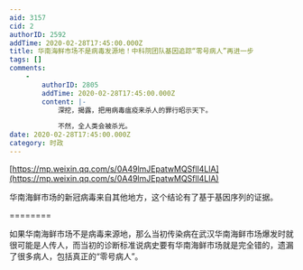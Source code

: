 ```yaml
---
aid: 3157
cid: 2
authorID: 2592
addTime: 2020-02-28T17:45:00.000Z
title: 华南海鲜市场不是病毒发源地！中科院团队基因追踪“零号病人”再进一步
tags: []
comments:
    -
        authorID: 2805
        addTime: 2020-02-28T17:45:00.000Z
        content: |-
            深挖，揭露，把用病毒瘟疫来杀人的罪行昭示天下。

            不然，全人类会被杀光。
date: 2020-02-28T17:45:00.000Z
category: 时政
---
```


[https://mp.weixin.qq.com/s/0A49lmJEpatwMQSfll4LlA](https://mp.weixin.qq.com/s/0A49lmJEpatwMQSfll4LlA)

华南海鲜市场的新冠病毒来自其他地方，这个结论有了基于基因序列的证据。

\========

如果华南海鲜市场不是病毒来源地，那么当初传染病在武汉华南海鲜市场爆发时就很可能是人传人，而当初的诊断标准说病史要有华南海鲜市场就是完全错的，遗漏了很多病人，包括真正的“零号病人”。
